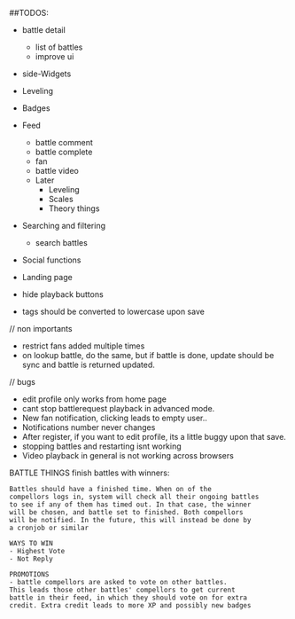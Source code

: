 ##TODOS:

* battle detail
    - list of battles
    - improve ui

* side-Widgets

* Leveling
* Badges

* Feed
    - battle comment
    - battle complete
    - fan
    - battle video
    * Later
        - Leveling
        - Scales
        - Theory things

* Searching and filtering
    - search battles

* Social functions
* Landing page
* hide playback buttons
* tags should be converted to lowercase upon save

// non importants
* restrict fans added multiple times
* on lookup battle, do the same, but if battle is done, update should be sync and battle is returned updated.

// bugs
* edit profile only works from home page
* cant stop battlerequest playback in advanced mode.
* New fan notification, clicking leads to empty user..
* Notifications number never changes
* After register, if you want to edit profile, its a little buggy upon that save.
* stopping battles and restarting isnt working
* Video playback in general is not working across browsers



BATTLE THINGS
finish battles with winners:

    Battles should have a finished time. When on of the
    compellors logs in, system will check all their ongoing battles
    to see if any of them has timed out. In that case, the winner
    will be chosen, and battle set to finished. Both compellors
    will be notified. In the future, this will instead be done by
    a cronjob or similar

    WAYS TO WIN
    - Highest Vote
    - Not Reply

    PROMOTIONS
    - battle compellors are asked to vote on other battles.
    This leads those other battles' compellors to get current
    battle in their feed, in which they should vote on for extra
    credit. Extra credit leads to more XP and possibly new badges
